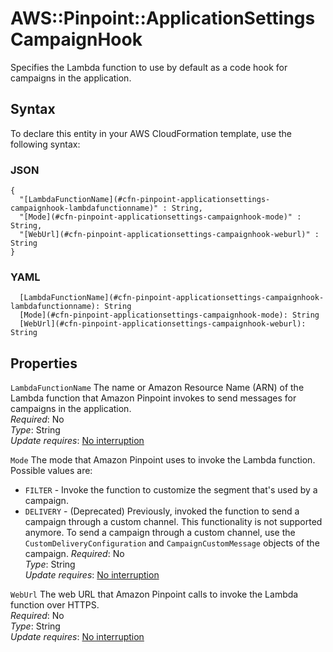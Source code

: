 # AWS::Pinpoint::ApplicationSettings CampaignHook<a name="aws-properties-pinpoint-applicationsettings-campaignhook"></a>

Specifies the Lambda function to use by default as a code hook for campaigns in the application\.

## Syntax<a name="aws-properties-pinpoint-applicationsettings-campaignhook-syntax"></a>

To declare this entity in your AWS CloudFormation template, use the following syntax:

### JSON<a name="aws-properties-pinpoint-applicationsettings-campaignhook-syntax.json"></a>

```
{
  "[LambdaFunctionName](#cfn-pinpoint-applicationsettings-campaignhook-lambdafunctionname)" : String,
  "[Mode](#cfn-pinpoint-applicationsettings-campaignhook-mode)" : String,
  "[WebUrl](#cfn-pinpoint-applicationsettings-campaignhook-weburl)" : String
}
```

### YAML<a name="aws-properties-pinpoint-applicationsettings-campaignhook-syntax.yaml"></a>

```
  [LambdaFunctionName](#cfn-pinpoint-applicationsettings-campaignhook-lambdafunctionname): String
  [Mode](#cfn-pinpoint-applicationsettings-campaignhook-mode): String
  [WebUrl](#cfn-pinpoint-applicationsettings-campaignhook-weburl): String
```

## Properties<a name="aws-properties-pinpoint-applicationsettings-campaignhook-properties"></a>

`LambdaFunctionName` <a name="cfn-pinpoint-applicationsettings-campaignhook-lambdafunctionname"></a>
The name or Amazon Resource Name \(ARN\) of the Lambda function that Amazon Pinpoint invokes to send messages for campaigns in the application\.  
_Required_: No  
_Type_: String  
_Update requires_: [No interruption](https://docs.aws.amazon.com/AWSCloudFormation/latest/UserGuide/using-cfn-updating-stacks-update-behaviors.html#update-no-interrupt)

`Mode` <a name="cfn-pinpoint-applicationsettings-campaignhook-mode"></a>
The mode that Amazon Pinpoint uses to invoke the Lambda function\. Possible values are:

- `FILTER` \- Invoke the function to customize the segment that's used by a campaign\.
- `DELIVERY` \- \(Deprecated\) Previously, invoked the function to send a campaign through a custom channel\. This functionality is not supported anymore\. To send a campaign through a custom channel, use the `CustomDeliveryConfiguration` and `CampaignCustomMessage` objects of the campaign\.
  _Required_: No  
  _Type_: String  
  _Update requires_: [No interruption](https://docs.aws.amazon.com/AWSCloudFormation/latest/UserGuide/using-cfn-updating-stacks-update-behaviors.html#update-no-interrupt)

`WebUrl` <a name="cfn-pinpoint-applicationsettings-campaignhook-weburl"></a>
The web URL that Amazon Pinpoint calls to invoke the Lambda function over HTTPS\.  
_Required_: No  
_Type_: String  
_Update requires_: [No interruption](https://docs.aws.amazon.com/AWSCloudFormation/latest/UserGuide/using-cfn-updating-stacks-update-behaviors.html#update-no-interrupt)
